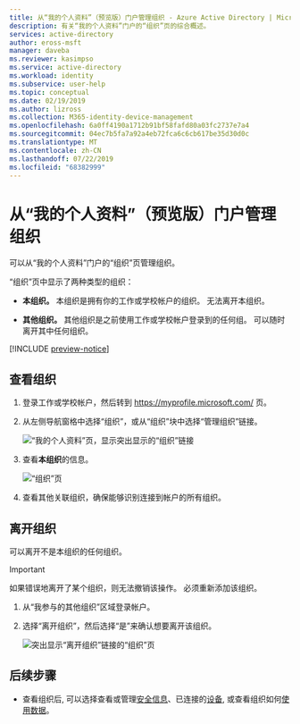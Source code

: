 ```yaml
---
title: 从“我的个人资料”（预览版）门户管理组织 - Azure Active Directory | Microsoft Docs
description: 有关“我的个人资料”门户的“组织”页的综合概述。
services: active-directory
author: eross-msft
manager: daveba
ms.reviewer: kasimpso
ms.service: active-directory
ms.workload: identity
ms.subservice: user-help
ms.topic: conceptual
ms.date: 02/19/2019
ms.author: lizross
ms.collection: M365-identity-device-management
ms.openlocfilehash: 6a0ff4190a1712b91bf58fafd80a03fc2737e7a4
ms.sourcegitcommit: 04ec7b5fa7a92a4eb72fca6c6cb617be35d30d0c
ms.translationtype: MT
ms.contentlocale: zh-CN
ms.lasthandoff: 07/22/2019
ms.locfileid: "68382999"
---
```

# <a name="manage-your-organizations-from-the-my-profile-preview-portal"></a>从“我的个人资料”（预览版）门户管理组织

可以从“我的个人资料”门户的“组织”页管理组织。

“组织”页中显示了两种类型的组织：

- **本组织。** 本组织是拥有你的工作或学校帐户的组织。 无法离开本组织。

- **其他组织。** 其他组织是之前使用工作或学校帐户登录到的任何组。 可以随时离开其中任何组织。

[!INCLUDE [preview-notice](../../../includes/active-directory-end-user-preview-notice-myprofile.md)]

## <a name="view-your-organizations"></a>查看组织

1. 登录工作或学校帐户，然后转到 https://myprofile.microsoft.com/ 页。

2. 从左侧导航窗格中选择“组织”，或从“组织”块中选择“管理组织”链接。

    ![“我的个人资料”页，显示突出显示的“组织”链接](media/myprofile-portal/myprofile-portal-organizations.png)

3. 查看**本组织**的信息。 

    ![“组织”页](media/myprofile-portal/myprofile-portal-organization-page.png)

4. 查看其他关联组织，确保能够识别连接到帐户的所有组织。

## <a name="leave-an-organization"></a>离开组织

可以离开不是本组织的任何组织。

>[!Important]
>如果错误地离开了某个组织，则无法撤销该操作。 必须重新添加该组织。

1. 从“我参与的其他组织”区域登录帐户。

2. 选择“离开组织”，然后选择“是”来确认想要离开该组织。

    ![突出显示“离开组织”链接的“组织”页](media/myprofile-portal/myprofile-portal-organizations-leave.png)

## <a name="next-steps"></a>后续步骤

- 查看组织后, 可以选择查看或管理[安全信息](user-help-security-info-overview.md)、已连接的[设备](myprofile-portal-devices-page.md), 或查看组织如何[使用数据](myprofile-portal-privacy-page.md)。
